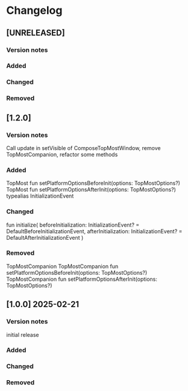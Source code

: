 # Changelog

## [UNRELEASED]
### Version notes

### Added

### Changed

### Removed

## [1.2.0]
### Version notes
Call update in setVisible of ComposeTopMostWindow, remove TopMostCompanion, refactor some methods

### Added
TopMost fun setPlatformOptionsBeforeInit(options: TopMostOptions?)
TopMost fun setPlatformOptionsAfterInit(options: TopMostOptions?)
typealias InitializationEvent

### Changed
 fun initialize(
    beforeInitialization: InitializationEvent? = DefaultBeforeInitializationEvent,
    afterInitialization: InitializationEvent? = DefaultAfterInitializationEvent
)

### Removed
TopMostCompanion
TopMostCompanion fun setPlatformOptionsBeforeInit(options: TopMostOptions?)
TopMostCompanion fun setPlatformOptionsAfterInit(options: TopMostOptions?)

## [1.0.0] 2025-02-21
### Version notes
initial release

### Added

### Changed

### Removed